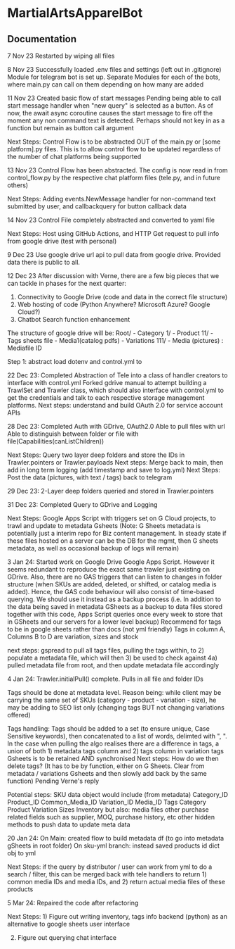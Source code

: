 # MartialArtsApparelBot
## Documentation

7 Nov 23
Restarted by wiping all files

8 Nov 23
Successfully loaded .env files and settings (left out in .gitignore)
Module for telegram bot is set up.
Separate Modules for each of the bots, where main.py can call on them depending on how many are added

11 Nov 23
Created basic flow of start messages
Pending being able to call start message handler when "new query" is selected as a button. As of now, the await async coroutine causes the start message to fire off the moment any non command text is detected. Perhaps should not key in as a function but remain as button call argument

Next Steps:
Control Flow is to be abstracted OUT of the main.py or [some platform].py files. This is to allow control flow to be updated regardless of the number of chat platforms being supported

13 Nov 23
Control Flow has been abstracted. The config is now read in from control_flow.py by the respective chat platform files (tele.py, and in future others)

Next Steps:
Adding events.NewMessage handler for non-command text submitted by user, and callbackquery for button callback data

14 Nov 23
Control File completely abstracted and converted to yaml file

Next Steps:
Host using GitHub Actions, and HTTP Get request to pull info from google drive (test with personal)

9 Dec 23
Use google drive url api to pull data from google drive. Provided data there is public to all.

12 Dec 23
After discussion with Verne, there are a few big pieces that we can tackle in phases for the next quarter:
1) Connectivity to Google Drive (code and data in the correct file structure)
2) Web hosting of code (Python Anywhere? Microsoft Azure? Google Cloud?)
3) Chatbot Search function enhancement

The structure of google drive will be:
Root/
    - Category 1/
        - Product 11/
            - Tags sheets file
            - Media1(catalog pdfs)
            - Variations 111/
                - Media (pictures) : Mediafile ID


Step 1:
abstract load dotenv and control.yml to 

22 Dec 23:
Completed Abstraction of Tele into a class of handler creators to interface with control.yml
Forked gdrive manual to attempt building a TrawlSet and Trawler class, which should also interface with control.yml to get the credentials and talk to each respective storage management platforms.
Next steps: understand and build OAuth 2.0 for service account APIs

28 Dec 23:
Completed Auth with GDrive, OAuth2.0 Able to pull files with url
Able to distinguish between folder or file with file(Capabilities(canListChildren))

Next Steps: Query two layer deep folders and store the IDs in Trawler.pointers or Trawler.payloads
Next steps: Merge back to main, then add in long term logging (add timestamp and save to log.yml)
Next Steps: Post the data (pictures, with text / tags) back to telegram

29 Dec 23:
2-Layer deep folders queried and stored in Trawler.pointers

31 Dec 23:
Completed Query to GDrive and Logging

Next Steps: Google Apps Script with triggers set on G Cloud projects, to trawl and update to metadata Gsheets
(Note: G Sheets metadata is potentially just a interim repo for Biz content management. In steady state if these files hosted on a server can be the DB for the mgmt, then G sheets metadata, as well as occasional backup of logs will remain)

3 Jan 24:
Started work on Google Drive Google Apps Script. However it seems redundant to reproduce the exact same trawler just existing on GDrive. Also, there are no GAS triggers that can listen to changes in folder structure (when SKUs are added, deleted, or shifted, or catalog media is added). Hence, the GAS code behaviour will also consist of time-based querying. We should use it instead as a backup process (i.e. In addition to the data being saved in metadata GSheets as a backup to data files stored together with this code, Apps Script queries once every week to store that in GSheets and our servers for a lower level backup)
Recommend for tags to be in google sheets rather than docs (not yml friendly)
Tags in column A, Columns B to D are variation, sizes and stock

next steps: gspread to pull all tags files, pulling the tags within, to 2) populate a metadata file, which will then 3) be used to check against 4a) pulled metadata file from root, and then update metadata file accordingly

4 Jan 24:
Trawler.initialPull() complete.
Pulls in all file and folder IDs

Tags should be done at metadata level. Reason being: while client may be carrying the same set of SKUs (category - product - variation - size), he may be adding to SEO list only (changing tags BUT not changing variations offered)

Tags handling:
Tags should be added to a set (to ensure unique, Case Sensitive keywords), then concatenated to a list of words, delimted with ", ". In the case when pulling the algo realises there are a difference in tags, a union of both 1) metadata tags column and 2) tags column in variation tags Gsheets is to be retained AND synchronised
Next steps: How do we then delete tags? (It has to be by function, either on G Sheets. Clear from metadata / variations Gsheets and then slowly add back by the same function)
Pending Verne's reply

Potential steps:
SKU data object would include (from metadata)
Category_ID	Product_ID	Common_Media_ID	Variation_ID	Media_ID	Tags	Category	Product	Variation	Sizes	Inventory
but also:
media files
other purchase related fields such as
supplier, MOQ, purchase history, etc
other hidden methods to push data to update meta data

20 Jan 24:
On Main: created flow to build metadata df (to go into metadata gSheets in root folder)
On sku-yml branch: instead saved products id dict obj to yml

Next Steps: if the query by distributor / user can work from yml to do a search / filter, this can be merged back with tele handlers to return 1) common media IDs and media IDs, and 2) return actual media files of these products

5 Mar 24:
Repaired the code after refactoring

Next Steps: 1) Figure out writing inventory, tags info backend (python) as an alternative to google sheets user interface

2) Figure out querying chat interface

